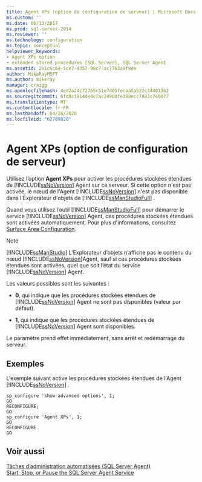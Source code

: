 ```yaml
---
title: Agent XPs (option de configuration de serveur) | Microsoft Docs
ms.custom: ''
ms.date: 06/13/2017
ms.prod: sql-server-2014
ms.reviewer: ''
ms.technology: configuration
ms.topic: conceptual
helpviewer_keywords:
- Agent XPs option
- extended stored procedures [SQL Server], SQL Server Agent
ms.assetid: 2e1c6c64-5ce7-4357-98c7-ac7763a9f9de
author: MikeRayMSFT
ms.author: mikeray
manager: craigg
ms.openlocfilehash: 4ed2a24c72765c51e7d05fecaa5ab22c344013b2
ms.sourcegitcommit: 6fd8c1914de4c7ac24900fe388ecc7883c740077
ms.translationtype: MT
ms.contentlocale: fr-FR
ms.lasthandoff: 04/26/2020
ms.locfileid: "62789020"
---
```

# <a name="agent-xps-server-configuration-option"></a>Agent XPs (option de configuration de serveur)
  Utilisez l’option **Agent XPs** pour activer les procédures stockées étendues de [!INCLUDE[ssNoVersion](../../includes/ssnoversion-md.md)] Agent sur ce serveur. Si cette option n'est pas activée, le nœud de l'Agent [!INCLUDE[ssNoVersion](../../includes/ssnoversion-md.md)] n'est pas disponible dans l'Explorateur d'objets de [!INCLUDE[ssManStudioFull](../../includes/ssmanstudiofull-md.md)] .  
  
 Quand vous utilisez l’outil [!INCLUDE[ssManStudioFull](../../includes/ssmanstudiofull-md.md)] pour démarrer le service [!INCLUDE[ssNoVersion](../../includes/ssnoversion-md.md)] Agent, ces procédures stockées étendues sont activées automatiquement. Pour plus d'informations, consultez [Surface Area Configuration](../../relational-databases/security/surface-area-configuration.md).  
  
> [!NOTE]  
>  [!INCLUDE[ssManStudio](../../includes/ssmanstudio-md.md)] L’Explorateur d’objets n’affiche pas le contenu du nœud [!INCLUDE[ssNoVersion](../../includes/ssnoversion-md.md)]Agent, sauf si ces procédures stockées étendues sont activées, quel que soit l’état du service [!INCLUDE[ssNoVersion](../../includes/ssnoversion-md.md)] Agent.  
  
 Les valeurs possibles sont les suivantes :  
  
-   **0**, qui indique que les procédures stockées étendues de [!INCLUDE[ssNoVersion](../../includes/ssnoversion-md.md)] Agent ne sont pas disponibles (valeur par défaut).  
  
-   **1**, qui indique que les procédures stockées étendues de [!INCLUDE[ssNoVersion](../../includes/ssnoversion-md.md)] Agent sont disponibles.  
  
 Le paramètre prend effet immédiatement, sans arrêt et redémarrage du serveur.  
  
## <a name="examples"></a>Exemples  
 L'exemple suivant active les procédures stockées étendues de l'Agent [!INCLUDE[ssNoVersion](../../includes/ssnoversion-md.md)] .  
  
```  
sp_configure 'show advanced options', 1;  
GO  
RECONFIGURE;  
GO  
sp_configure 'Agent XPs', 1;  
GO  
RECONFIGURE  
GO  
```  
  
## <a name="see-also"></a>Voir aussi  
 [Tâches d’administration automatisées &#40;SQL Server Agent&#41;](../../ssms/agent/sql-server-agent.md)   
 [Start, Stop, or Pause the SQL Server Agent Service](../../ssms/agent/start-stop-or-pause-the-sql-server-agent-service.md)  
  
  
